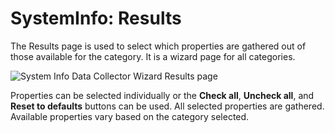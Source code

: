 # SystemInfo: Results

The Results page is used to select which properties are gathered out of those available for the category. It is a wizard page for all categories.

![System Info Data Collector Wizard Results page](/img/product_docs/accessanalyzer/accessanalyzer/enterpriseauditor/admin/datacollector/adinventory/results.png)

Properties can be selected individually or the __Check all__, __Uncheck all__, and __Reset to defaults__ buttons can be used. All selected properties are gathered. Available properties vary based on the category selected.
